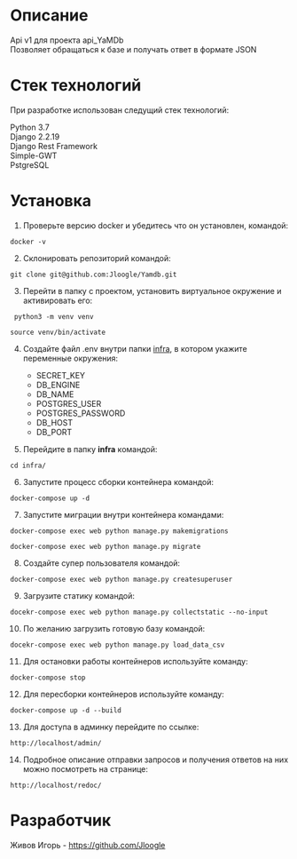 # Описание
Api v1 для проекта api_YaMDb<br>
Позволяет обращаться к базе и получать ответ в формате JSON

# Стек технологий

При разработке использован следущий стек технологий:

Python 3.7<br>
Django 2.2.19<br>
Django Rest Framework<br>
Simple-GWT<br>
PstgreSQL

# Установка
1. Проверьте версию docker и убедитесь что он установлен, командой:
 ```
 docker -v 
 ```
2. Склонировать репозиторий командой:
 ```
 git clone git@github.com:Jloogle/Yamdb.git
 ```
3. Перейти в папку с проектом, установить виртуальное окружение и активировать его:
```
 python3 -m venv venv
 ```
 ```
 source venv/bin/activate
 ```
4. Создайте файл .env внутри папки <u>infra</u>, в котором укажите переменные окружения:
   * SECRET_KEY
   * DB_ENGINE
   * DB_NAME
   * POSTGRES_USER
   * POSTGRES_PASSWORD
   * DB_HOST
   * DB_PORT
   
5. Перейдите в папку **infra** командой:
 ```
 cd infra/
 ```
6. Запустите процесс сборки контейнера командой:
 ```
docker-compose up -d
 ```
7. Запустите миграции внутри контейнера командами:
```
docker-compose exec web python manage.py makemigrations

docker-compose exec web python manage.py migrate
```
8. Создайте супер пользователя командой:
```
docker-compose exec web python manage.py createsuperuser
```
9. Загрузите статику командой:
```
docekr-compose exec web python manage.py collectstatic --no-input
```
10. По желанию загрузить готовую базу командой:
```
docekr-compose exec web python manage.py load_data_csv
```
11. Для остановки работы контейнеров используйте команду:
```
docker-compose stop
```
12. Для пересборки контейнеров используйте команду:
```
docker-compose up -d --build
```
13. Для доступа в админку перейдите по ссылке:
```
http://localhost/admin/
```
14. Подробное описание отправки запросов и получения ответов на них можно посмотреть на странице:
```
http://localhost/redoc/
```

# Разработчик
Живов Игорь - https://github.com/Jloogle
